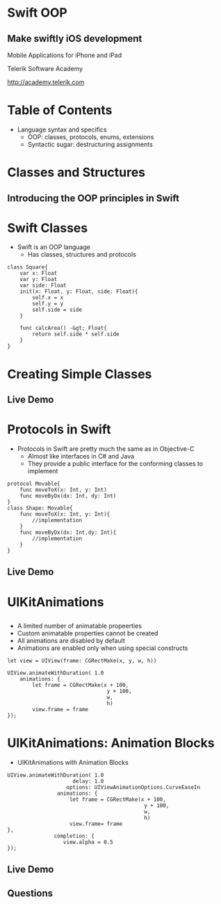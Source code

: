 <!-- section start -->
<!-- attr: { class:'slide-title', hasScriptWrapper:true, showInPresentation:true } -->
# Swift OOP
## Make swiftly iOS development

<div class="signature">
  <p class="signature-course">Mobile Applications for iPhone and iPad</p>
  <p class="signature-initiative">Telerik Software Academy</p>
  <a href="http://academy.telerik.com" class="signature-link">http://academy.telerik.com</a>
</div>

<!-- section start -->
<!-- attr: { hasScriptWrapper:true, showInPresentation:true } -->
# Table of Contents
- Language syntax and specifics
  - OOP: classes, protocols, enums, extensions
  - Syntactic sugar: destructuring assignments

<!-- section start -->
<!-- attr: { class:'slide-section', hasScriptWrapper:true, showInPresentation:true } -->
# Classes and Structures
## Introducing the OOP principles in Swift

<!-- attr: { hasScriptWrapper:true, showInPresentation:true } -->
# Swift Classes
- Swift is an OOP language
  - Has classes, structures and protocols

```
class Square{
	var x: Float
	var y: Float
	var side: Float
	init(x: Float, y: Float, side: Float){
		self.x = x
		self.y = y
		self.side = side
	}

	func calcArea() -&gt; Float{
		return self.side * self.side
	}
}
```

<!-- attr: { class:'slide-section demo', hasScriptWrapper:true, showInPresentation:true } -->
# Creating Simple Classes
## Live Demo

<!-- attr: { hasScriptWrapper:true, showInPresentation:true } -->
# Protocols in Swift
- Protocols in Swift are pretty much the same as in Objective-C
  - Almost like interfaces in C# and Java
  - They provide a public interface for the conforming classes to implement

```
protocol Movable{
	func moveToX(x: Int, y: Int)
	func moveByDx(dx: Int, dy: Int)
}
class Shape: Movable{
	func moveToX(x: Int, y: Int){
		//implementation
	}
	func moveByDx(dx: Int,dy: Int){
		//implementation
	}
}
```

<!-- attr: { class:'slide-section demo', hasScriptWrapper:true, showInPresentation:true } -->
<!-- # Protocols in Swift -->
## Live Demo

<!-- section start -->
<!-- attr: { class:'slide-section', hasScriptWrapper:true, showInPresentation:true } -->
# UIKitAnimations
## 

<!-- attr: { hasScriptWrapper:true, showInPresentation:true } -->
<!-- # UIKitAnimations -->
- A limited number of animatable propeerties
- Custom animatable properties cannot be created
- All animations are disabled by default
- Animations are enabled only when using special constructs

```
let view = UIView(frame: CGRectMake(x, y, w, h))

UIView.animateWithDuration( 1.0
	animations: {
		let frame = CGRectMake(x + 100,
								y + 100,
								w,
								h)
		view.frame = frame
});
```

<!-- attr: { hasScriptWrapper:true, showInPresentation:true } -->
# UIKitAnimations: Animation Blocks
- UIKitAnimations with Animation Blocks

```
UIView.animateWithDuration( 1.0
                     delay: 1.0
                   options: UIViewAnimationOptions.CurveEaseIn
                animations: {
                    let frame = CGRectMake(x + 100,
                                            y + 100,
                                            w,
                                            h)
                    view.frame= frame
},
               completion: {
                  view.alpha = 0.5
});
```

<!-- attr: { class:'slide-section demo', hasScriptWrapper:true, showInPresentation:true } -->
<!-- # UIKitAnimations -->
## Live Demo

<!-- section start -->
<!-- attr: { class:'slide-section', hasScriptWrapper:true, showInPresentation:true } -->
<!-- # Swift OOP -->
## Questions
